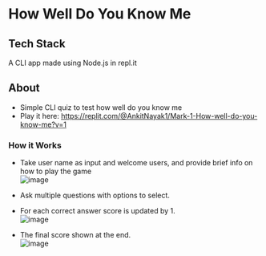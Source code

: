 # How Well Do You Know Me

## Tech Stack
A CLI app made using Node.js in repl.it

## About
* Simple CLI quiz to test how well do you know me
* Play it here: https://replit.com/@AnkitNayak1/Mark-1-How-well-do-you-know-me?v=1

### How it Works
* Take user name as input and welcome users, and provide brief info on how to play the game<br />
![image](https://user-images.githubusercontent.com/54680642/208736079-3b35101f-a938-4c11-9bf4-799f2f880682.png)
* Ask multiple questions with options to select.
* For each correct answer score is updated by 1.<br/>
![image](https://user-images.githubusercontent.com/54680642/208735877-a7a4fd97-e4ff-4c56-8acd-854c3f6e476d.png)

* The final score shown at the end.</br>
![image](https://user-images.githubusercontent.com/54680642/208736000-28f61ef6-76f3-4b24-a996-db229601dbeb.png)
